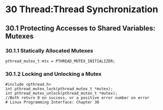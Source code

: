 # 30 Thread:Thread Synchronization

## 30.1 Protecting Accesses to Shared Variables: Mutexes

### 30.1.1 Statically Allocated Mutexes
```
pthread_mutex_t mtx = PTHREAD_MUTEX_INITIALIZER;
```

### 30.1.2 Locking and Unlocking a Mutex
```
#include <pthread.h>
int pthread_mutex_lock(pthread_mutex_t *mutex);
int pthread_mutex_unlock(pthread_mutex_t *mutex);
//Both return 0 on success, or a positive error number on error
# Linux Programming Interface: Chapter 30
